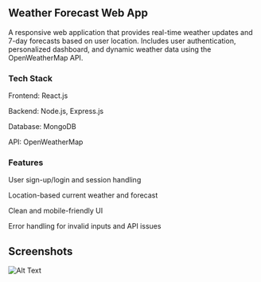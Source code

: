## Weather Forecast Web App
A responsive web application that provides real-time weather updates and 7-day forecasts based on user location. Includes user authentication, personalized dashboard, and dynamic weather data using the OpenWeatherMap API.

### Tech Stack
Frontend: React.js

Backend: Node.js, Express.js

Database: MongoDB

API: OpenWeatherMap

### Features
User sign-up/login and session handling

Location-based current weather and forecast

Clean and mobile-friendly UI

Error handling for invalid inputs and API issues



## Screenshots

![Alt Text](WeatherEZ/Screenshots/Picture1.jpg)
